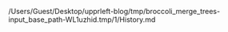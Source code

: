 /Users/Guest/Desktop/upprleft-blog/tmp/broccoli_merge_trees-input_base_path-WL1uzhid.tmp/1/History.md
